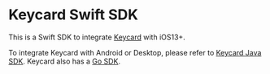 # Keycard Swift SDK 

This is a Swift SDK to integrate [Keycard](https://github.com/status-im/status-keycard) with iOS13+.

To integrate Keycard with Android or Desktop, please refer to [Keycard Java SDK](https://github.com/status-im/status-keycard-java). Keycard also has a [Go SDK](https://github.com/status-im/keycard-go/).
